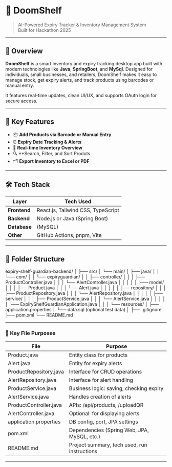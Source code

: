 # 🧊 DoomShelf

> AI-Powered Expiry Tracker & Inventory Management System  
>   Built for Hackathon 2025

---

## 🚀 Overview

**DoomShelf** is a smart inventory and expiry tracking desktop app built with modern technologies like **Java**, **SpringBoot**, and **MySql**. Designed for individuals, small businesses, and retailers, DoomShelf makes it easy to manage stock, get expiry alerts, and track products using barcodes or manual entry.

It features real-time updates, clean UI/UX, and supports OAuth login for secure access.

---

## 🧠 Key Features

- 📦 **Add Products via Barcode or Manual Entry**
- ⏰ **Expiry Date Tracking & Alerts**
- 🧮 **Real-time Inventory Overview**
- 🔍 **Search, Filter, and Sort Produts
- 🗂️ **Export Inventory to Excel or PDF**

---

## 🛠️ Tech Stack

| Layer         | Tech Used                          |
|---------------|------------------------------------|
| **Frontend**  | React.js, Tailwind CSS, TypeScript |
| **Backend**   | Node.js or Java (Spring Boot)      |
| **Database**  |  (MySQL)              |
| **Other**     | GitHub Actions, pnpm, Vite         |

---

## 📁 Folder Structure


expiry-shelf-guardian-backend/
│
├── src/
│   └── main/
│       ├── java/
│       │   └── com/
│       │       └── expiryguardian/
│       │           ├── controller/
│       │           │   ├── ProductController.java
│       │           │   └── AlertController.java
│       │           │
│       │           ├── model/
│       │           │   ├── Product.java
│       │           │   └── Alert.java
│       │           │
│       │           ├── repository/
│       │           │   ├── ProductRepository.java
│       │           │   └── AlertRepository.java
│       │           │
│       │           ├── service/
│       │           │   ├── ProductService.java
│       │           │   └── AlertService.java
│       │           │
│       │           └── ExpiryShelfGuardianApplication.java
│       │
│       └── resources/
│           ├── application.properties
│           └── data.sql (optional test data)
│
├── .gitignore
├── pom.xml
└── README.md


---

### 📂 Key File Purposes

| File                     | Purpose                                      |
| ------------------------ | -------------------------------------------- |
| Product.java           | Entity class for products                    |
| Alert.java             | Entity for expiry alerts                     |
| ProductRepository.java | Interface for CRUD operations                |
| AlertRepository.java   | Interface for alert handling                 |
| ProductService.java    | Business logic: saving, checking expiry      |
| AlertService.java      | Handles creation of alerts                   |
| ProductController.java | APIs: /api/products, /uploadQR           |
| AlertController.java   | Optional: for displaying alerts              |
| application.properties | DB config, port, JPA settings                |
| pom.xml                | Dependencies (Spring Web, JPA, MySQL, etc.)  |
| README.md              | Project summary, tech used, run instructions |

---


